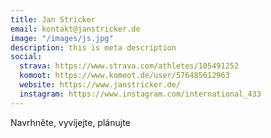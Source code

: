 ```yaml
---
title: Jan Stricker
email: kontakt@janstricker.de
image: "/images/js.jpg"
description: this is meta description
social:
  strava: https://www.strava.com/athletes/105491252
  komoot: https://www.komoot.de/user/576485612963
  website: https://www.janstricker.de/
  instagram: https://www.instagram.com/international_433
---
```


Navrhněte, vyvíjejte, plánujte
